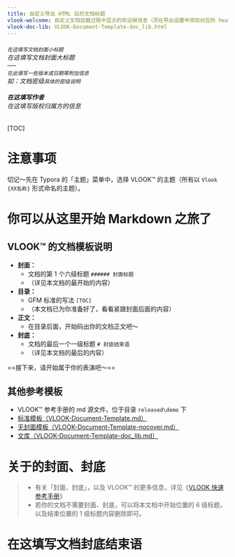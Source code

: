 ```yaml
---
title: 自定义导出 HTML 后的文档标题
vlook-welcome: 自定义文档加载过程中显示的欢迎屏信息（须在导出设置中添加对应的 head 信息，详见 VLOOK™ 快速参考手册）
vlook-doc-lib: VLOOK-Document-Template-doc_lib.html
---
```


###### <sub>在这填写文档封面小标题</sub><br>在这填写文档封面大标题<br>──<br><sup>在此填写一些版本或日期等附加信息</sup><br>*如：文档密级`具体的密级说明`*<br><br>**在这填写作者**<br>*在这填写版权归属方的信息*

[TOC]

# 注意事项

切记～先在 Typora 的「主题」菜单中，选择 VLOOK™ 的主题（所有以 `Vlook {XX名称}` 形式命名的主题）。

# 你可以从这里开始 Markdown 之旅了

## VLOOK™ 的文档模板说明

- **封面：**
  - 文档的第 1 个六级标题 `###### 封面标题`
  - （详见本文档的最开始的内容）
- **目录：**
  - GFM 标准的写法 `[TOC]`
  - （本文档已为你准备好了，看看紧跟封面后面的内容）
- **正文：**
  - 在目录后面，开始码出你的文档正文吧～
- **封底：**
  - 文档的最后一个一级标题 `# 封底结束语`
  - （详见本文档的最后的内容）

==接下来，请开始属于你的表演吧～==

## 其他参考模板

- VLOOK™ 参考手册的 md 源文件，位于目录 `released\demo` 下
- [标准模板（VLOOK-Document-Template.md）](VLOOK-Document-Template.md?xmd=off)
- [无封面模板（VLOOK-Document-Template-nocover.md）](VLOOK-Document-Template-nocover.md?xmd=off)
- [文库（VLOOK-Document-Template-doc_lib.md）](VLOOK-Document-Template-doc_lib.md?xmd=off)

# 关于的封面、封底

>  - 有关「封面、封底」，以及 VLOOK™ 的更多信息，详见《[VLOOK 快速参考手册](https://madmaxchow.github.io/VLOOK/guide.html#封面、封底)》
>  - 若你的文档不需要封面、封底，可以将本文档中开始位置的 6 级标题，以及结束位置的 1 级标题内容删除即可。


# 在这填写文档封底结束语